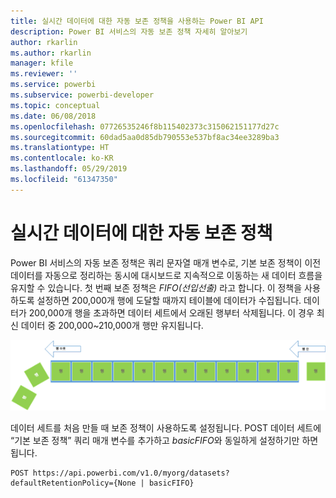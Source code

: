 ```yaml
---
title: 실시간 데이터에 대한 자동 보존 정책을 사용하는 Power BI API
description: Power BI 서비스의 자동 보존 정책 자세히 알아보기
author: rkarlin
ms.author: rkarlin
manager: kfile
ms.reviewer: ''
ms.service: powerbi
ms.subservice: powerbi-developer
ms.topic: conceptual
ms.date: 06/08/2018
ms.openlocfilehash: 07726535246f8b115402373c315062151177d27c
ms.sourcegitcommit: 60dad5aa0d85db790553e537bf8ac34ee3289ba3
ms.translationtype: HT
ms.contentlocale: ko-KR
ms.lasthandoff: 05/29/2019
ms.locfileid: "61347350"
---
```

# <a name="automatic-retention-policy-for-real-time-data"></a>실시간 데이터에 대한 자동 보존 정책

Power BI 서비스의 자동 보존 정책은 쿼리 문자열 매개 변수로, 기본 보존 정책이 이전 데이터를 자동으로 정리하는 동시에 대시보드로 지속적으로 이동하는 새 데이터 흐름을 유지할 수 있습니다. 첫 번째 보존 정책은 *FIFO(선입선출)* 라고 합니다. 이 정책을 사용하도록 설정하면 200,000개 행에 도달할 때까지 테이블에 데이터가 수집됩니다. 데이터가 200,000개 행을 초과하면 데이터 세트에서 오래된 행부터 삭제됩니다. 이 경우 최신 데이터 중 200,000~210,000개 행만 유지됩니다.  
  
<center>

![보존 정책](media/api-Automatic-retention-policy-for-real-time-data/retention-policy.png) 

</center>

데이터 세트를 처음 만들 때 보존 정책이 사용하도록 설정됩니다. POST 데이터 세트에 “기본 보존 정책” 쿼리 매개 변수를 추가하고 *basicFIFO*와 동일하게 설정하기만 하면 됩니다.  
  
    POST https://api.powerbi.com/v1.0/myorg/datasets?defaultRetentionPolicy={None | basicFIFO}